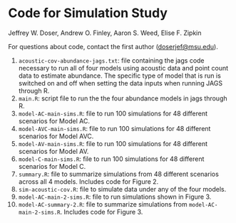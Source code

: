 # Code for Simulation Study

Jeffrey W. Doser, Andrew O. Finley, Aaron S. Weed, Elise F. Zipkin 

For questions about code, contact the first author (doserjef@msu.edu).

1. `acoustic-cov-abundance-jags.txt`: file containing the jags code necessary to run all of four models using acoustic data and point count data to estimate abundance. The specific type of model that is run is switched on and off when setting the data inputs when running JAGS through R. 
2. `main.R`: script file to run the the four abundance models in jags through R. 
3. `model-AC-main-sims.R`: file to run 100 simulations for 48 different scenarios for Model AC. 
4. `model-AVC-main-sims.R`: file to run 100 simulations for 48 different scenarios for Model AVC.
5. `model-AV-main-sims.R`: file to run 100 simulations for 48 different scenarios for Model AV.
6. `model-C-main-sims.R`: file to run 100 simulations for 48 different scenarios for Model C. 
7. `summary.R`: file to summarize simulations from 48 different scenarios across all 4 models. Includes code for Figure 2. 
8. `sim-acoustic-cov.R`: file to simulate data under any of the four models. 
9. `model-AC-main-2-sims.R`: file to run simulations shown in Figure 3. 
10. `model-AC-summary-2.R`: file to summarize simulations from `model-AC-main-2-sims.R`. Includes code for Figure 3.
